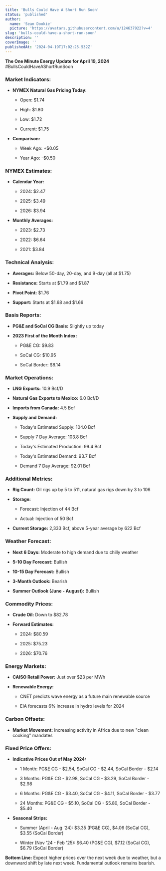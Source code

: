 ```yaml
---
title: 'Bulls Could Have A Short Run Soon'
status: 'published'
author:
  name: 'Sean Dookie'
  picture: 'https://avatars.githubusercontent.com/u/124637922?v=4'
slug: 'bulls-could-have-a-short-run-soon'
description: ''
coverImage: ''
publishedAt: '2024-04-19T17:02:25.532Z'
---
```


**The One Minute Energy Update for April 19, 2024** #BullsCouldHaveAShortRunSoon

### **Market Indicators:**

- **NYMEX Natural Gas Pricing Today:**

    - Open: $1.74

    - High: $1.80

    - Low: $1.72

    - Current: $1.75

    <!-- -->

- **Comparison:**

    - Week Ago: +$0.05

    - Year Ago: -$0.50

    <!-- -->

### **NYMEX Estimates:**

- **Calendar Year:**

    - 2024: $2.47

    - 2025: $3.49

    - 2026: $3.94

    <!-- -->

- **Monthly Averages:**

    - 2023: $2.73

    - 2022: $6.64

    - 2021: $3.84

    <!-- -->

### **Technical Analysis:**

- **Averages:** Below 50-day, 20-day, and 9-day (all at $1.75)

- **Resistance:** Starts at $1.79 and $1.87

- **Pivot Point:** $1.76

- **Support:** Starts at $1.68 and $1.66

### **Basis Reports:**

- **PG&E and SoCal CG Basis:** Slightly up today

- **2023 First of the Month Index:**

    - PG&E CG: $9.83

    - SoCal CG: $10.95

    - SoCal Border: $8.14

    <!-- -->

### **Market Operations:**

- **LNG Exports:** 10\.9 Bcf/D

- **Natural Gas Exports to Mexico:** 6\.0 Bcf/D

- **Imports from Canada:** 4\.5 Bcf

- **Supply and Demand:**

    - Today's Estimated Supply: 104.0 Bcf

    - Supply 7 Day Average: 103.8 Bcf

    - Today's Estimated Production: 99.4 Bcf

    - Today's Estimated Demand: 93.7 Bcf

    - Demand 7 Day Average: 92.01 Bcf

    <!-- -->

### **Additional Metrics:**

- **Rig Count:** Oil rigs up by 5 to 511, natural gas rigs down by 3 to 106

- **Storage:**

    - Forecast: Injection of 44 Bcf

    - Actual: Injection of 50 Bcf

    <!-- -->

- **Current Storage:** 2,333 Bcf, above 5-year average by 622 Bcf

### **Weather Forecast:**

- **Next 6 Days:** Moderate to high demand due to chilly weather

- **5-10 Day Forecast:** Bullish

- **10-15 Day Forecast:** Bullish

- **3-Month Outlook:** Bearish

- **Summer Outlook (June - August):** Bullish

### **Commodity Prices:**

- **Crude Oil:** Down to $82.78

- **Forward Estimates:**

    - 2024: $80.59

    - 2025: $75.23

    - 2026: $70.76

    <!-- -->

### **Energy Markets:**

- **CAISO Retail Power:** Just over $23 per MWh

- **Renewable Energy:**

    - CNET predicts wave energy as a future main renewable source

    - EIA forecasts 6% increase in hydro levels for 2024

    <!-- -->

### **Carbon Offsets:**

- **Market Movement:** Increasing activity in Africa due to new "clean cooking" mandates

### **Fixed Price Offers:**

- **Indicative Prices Out of May 2024:**

    - 1 Month: PG&E CG - $2.54, SoCal CG - $2.44, SoCal Border - $2.14

    - 3 Months: PG&E CG - $2.98, SoCal CG - $3.29, SoCal Border - $2.98

    - 6 Months: PG&E CG - $3.40, SoCal CG - $4.11, SoCal Border - $3.77

    - 24 Months: PG&E CG - $5.10, SoCal CG - $5.80, SoCal Border - $5.40

    <!-- -->

- **Seasonal Strips:**

    - Summer (April - Aug '24): $3.35 (PG&E CG), $4.06 (SoCal CG), $3.55 (SoCal Border)

    - Winter (Nov '24 - Feb '25): $6.40 (PG&E CG), $7.12 (SoCal CG), $6.79 (SoCal Border)

    <!-- -->

**Bottom Line:** Expect higher prices over the next week due to weather, but a downward shift by late next week. Fundamental outlook remains bearish.

